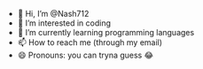- 👋 Hi, I’m @Nash712
- 👀 I’m interested in coding 
- 🌱 I’m currently learning programming languages 
- 📫 How to reach me (through my email)
- 😄 Pronouns: you can tryna guess 😂
<!---
Nash712/Nash712 is a ✨ special ✨ repository because its `README.md` (this file) appears on your GitHub profile.
You can click the Preview link to take a look at your changes.
--->

